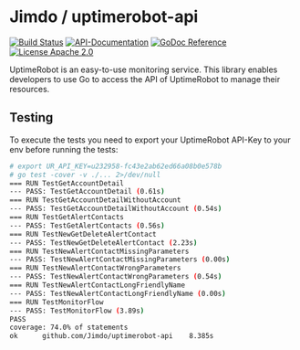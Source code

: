 # Jimdo / uptimerobot-api

[![Build Status](https://magnum.travis-ci.com/Jimdo/uptimerobot-api.svg?token=oqHdLv3md1svjAXzqgy2&branch=master)](https://magnum.travis-ci.com/Jimdo/uptimerobot-api)
[![API-Documentation](http://badge.luzifer.io/v1/badge?title=API&text=Documentation&color=4c1)](https://uptimerobot.com/api)
[![GoDoc Reference](http://badge.luzifer.io/v1/badge?color=5d79b5&title=godoc&text=reference)](https://godoc.org/github.com/Jimdo/uptimerobot-api)
[![License Apache 2.0](http://badge.luzifer.io/v1/badge?color=5d79b5&title=license&text=Apache%202.0)](http://www.apache.org/licenses/LICENSE-2.0)

UptimeRobot is an easy-to-use monitoring service. This library enables developers to use Go to access the API of UptimeRobot to manage their resources.

## Testing

To execute the tests you need to export your UptimeRobot API-Key to your env before running the tests:

```bash
# export UR_API_KEY=u232958-fc43e2ab62ed66a08b0e578b
# go test -cover -v ./... 2>/dev/null
=== RUN TestGetAccountDetail
--- PASS: TestGetAccountDetail (0.61s)
=== RUN TestGetAccountDetailWithoutAccount
--- PASS: TestGetAccountDetailWithoutAccount (0.54s)
=== RUN TestGetAlertContacts
--- PASS: TestGetAlertContacts (0.56s)
=== RUN TestNewGetDeleteAlertContact
--- PASS: TestNewGetDeleteAlertContact (2.23s)
=== RUN TestNewAlertContactMissingParameters
--- PASS: TestNewAlertContactMissingParameters (0.00s)
=== RUN TestNewAlertContactWrongParameters
--- PASS: TestNewAlertContactWrongParameters (0.54s)
=== RUN TestNewAlertContactLongFriendlyName
--- PASS: TestNewAlertContactLongFriendlyName (0.00s)
=== RUN TestMonitorFlow
--- PASS: TestMonitorFlow (3.89s)
PASS
coverage: 74.0% of statements
ok  	github.com/Jimdo/uptimerobot-api	8.385s
```

